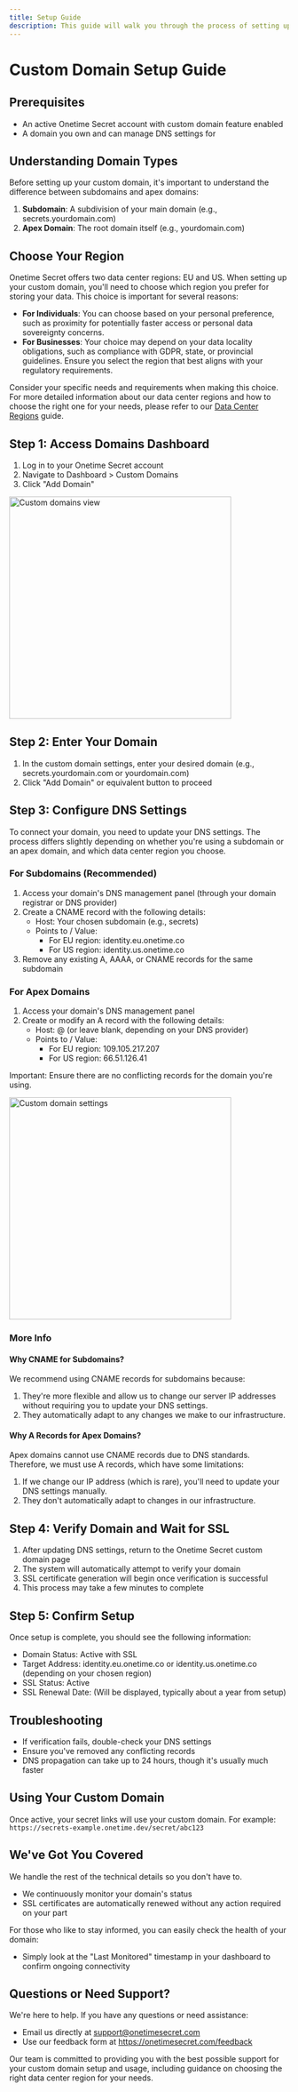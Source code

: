 ```yaml
---
title: Setup Guide
description: This guide will walk you through the process of setting up a custom domain for your Onetime Secret account, including the differences between subdomains and apex domains, and choosing your preferred data center region.
---
```


# Custom Domain Setup Guide

## Prerequisites

- An active Onetime Secret account with custom domain feature enabled
- A domain you own and can manage DNS settings for

## Understanding Domain Types

Before setting up your custom domain, it's important to understand the difference between subdomains and apex domains:

1. **Subdomain**: A subdivision of your main domain (e.g., secrets.yourdomain.com)
2. **Apex Domain**: The root domain itself (e.g., yourdomain.com)

## Choose Your Region

Onetime Secret offers two data center regions: EU and US. When setting up your custom domain, you'll need to choose which region you prefer for storing your data. This choice is important for several reasons:

- **For Individuals**: You can choose based on your personal preference, such as proximity for potentially faster access or personal data sovereignty concerns.
- **For Businesses**: Your choice may depend on your data locality obligations, such as compliance with GDPR, state, or provincial guidelines. Ensure you select the region that best aligns with your regulatory requirements.

Consider your specific needs and requirements when making this choice. For more detailed information about our data center regions and how to choose the right one for your needs, please refer to our [Data Center Regions](/docs/regions) guide.

## Step 1: Access Domains Dashboard

1. Log in to your Onetime Secret account
2. Navigate to Dashboard > Custom Domains
3. Click "Add Domain"

<img src="/img/docs/custom-domains/3-Custom-domains.png" alt="Custom domains view" width="400" />

## Step 2: Enter Your Domain

1. In the custom domain settings, enter your desired domain (e.g., secrets.yourdomain.com or yourdomain.com)
2. Click "Add Domain" or equivalent button to proceed

## Step 3: Configure DNS Settings

To connect your domain, you need to update your DNS settings. The process differs slightly depending on whether you're using a subdomain or an apex domain, and which data center region you choose.

### For Subdomains (Recommended)

1. Access your domain's DNS management panel (through your domain registrar or DNS provider)
2. Create a CNAME record with the following details:
   - Host: Your chosen subdomain (e.g., secrets)
   - Points to / Value:
     - For EU region: identity.eu.onetime.co
     - For US region: identity.us.onetime.co
3. Remove any existing A, AAAA, or CNAME records for the same subdomain

### For Apex Domains

1. Access your domain's DNS management panel
2. Create or modify an A record with the following details:
   - Host: @ (or leave blank, depending on your DNS provider)
   - Points to / Value:
     - For EU region: 109.105.217.207
     - For US region: 66.51.126.41

Important: Ensure there are no conflicting records for the domain you're using.

<img src="/img/docs/custom-domains/4-Custom-domain-settings.png" alt="Custom domain settings" width="400" />

### More Info

#### Why CNAME for Subdomains?

We recommend using CNAME records for subdomains because:

1. They're more flexible and allow us to change our server IP addresses without requiring you to update your DNS settings.
2. They automatically adapt to any changes we make to our infrastructure.

#### Why A Records for Apex Domains?

Apex domains cannot use CNAME records due to DNS standards. Therefore, we must use A records, which have some limitations:

1. If we change our IP address (which is rare), you'll need to update your DNS settings manually.
2. They don't automatically adapt to changes in our infrastructure.

## Step 4: Verify Domain and Wait for SSL

1. After updating DNS settings, return to the Onetime Secret custom domain page
2. The system will automatically attempt to verify your domain
3. SSL certificate generation will begin once verification is successful
4. This process may take a few minutes to complete

## Step 5: Confirm Setup

Once setup is complete, you should see the following information:

- Domain Status: Active with SSL
- Target Address: identity.eu.onetime.co or identity.us.onetime.co (depending on your chosen region)
- SSL Status: Active
- SSL Renewal Date: (Will be displayed, typically about a year from setup)

## Troubleshooting

- If verification fails, double-check your DNS settings
- Ensure you've removed any conflicting records
- DNS propagation can take up to 24 hours, though it's usually much faster

## Using Your Custom Domain

Once active, your secret links will use your custom domain. For example:
`https://secrets-example.onetime.dev/secret/abc123`

## We've Got You Covered

We handle the rest of the technical details so you don't have to.

- We continuously monitor your domain's status
- SSL certificates are automatically renewed without any action required on your part

For those who like to stay informed, you can easily check the health of your domain:

- Simply look at the "Last Monitored" timestamp in your dashboard to confirm ongoing connectivity

## Questions or Need Support?

We're here to help. If you have any questions or need assistance:

- Email us directly at support@onetimesecret.com
- Use our feedback form at https://onetimesecret.com/feedback

Our team is committed to providing you with the best possible support for your custom domain setup and usage, including guidance on choosing the right data center region for your needs.
